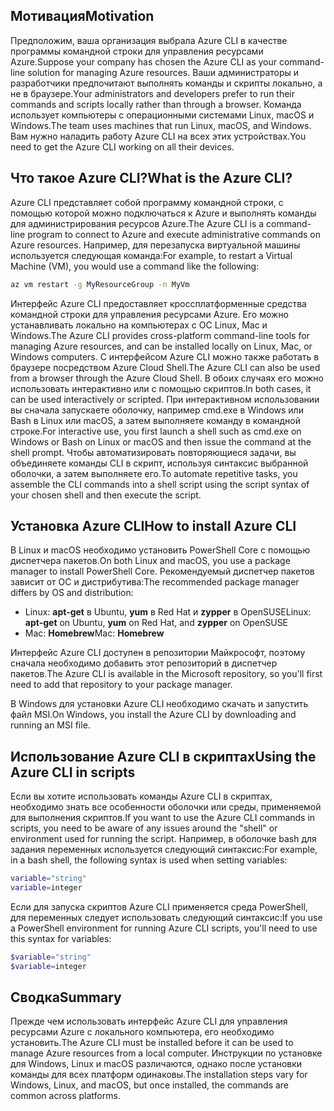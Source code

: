 ## <a name="motivation"></a><span data-ttu-id="87f9d-101">Мотивация</span><span class="sxs-lookup"><span data-stu-id="87f9d-101">Motivation</span></span>
<span data-ttu-id="87f9d-102">Предположим, ваша организация выбрала Azure CLI в качестве программы командной строки для управления ресурсами Azure.</span><span class="sxs-lookup"><span data-stu-id="87f9d-102">Suppose your company has chosen the Azure CLI as your command-line solution for managing Azure resources.</span></span> <span data-ttu-id="87f9d-103">Ваши администраторы и разработчики предпочитают выполнять команды и скрипты локально, а не в браузере.</span><span class="sxs-lookup"><span data-stu-id="87f9d-103">Your administrators and developers prefer to run their commands and scripts locally rather than through a browser.</span></span> <span data-ttu-id="87f9d-104">Команда использует компьютеры с операционными системами Linux, macOS и Windows.</span><span class="sxs-lookup"><span data-stu-id="87f9d-104">The team uses machines that run Linux, macOS, and Windows.</span></span> <span data-ttu-id="87f9d-105">Вам нужно наладить работу Azure CLI на всех этих устройствах.</span><span class="sxs-lookup"><span data-stu-id="87f9d-105">You need to get the Azure CLI working on all their devices.</span></span>

## <a name="what-is-the-azure-cli"></a><span data-ttu-id="87f9d-106">Что такое Azure CLI?</span><span class="sxs-lookup"><span data-stu-id="87f9d-106">What is the Azure CLI?</span></span>
<span data-ttu-id="87f9d-107">Azure CLI представляет собой программу командной строки, с помощью которой можно подключаться к Azure и выполнять команды для администрирования ресурсов Azure.</span><span class="sxs-lookup"><span data-stu-id="87f9d-107">The Azure CLI is a command-line program to connect to Azure and execute administrative commands on Azure resources.</span></span> <span data-ttu-id="87f9d-108">Например, для перезапуска виртуальной машины используется следующая команда:</span><span class="sxs-lookup"><span data-stu-id="87f9d-108">For example, to restart a Virtual Machine (VM), you would use a command like the following:</span></span>

 ```bash
 az vm restart -g MyResourceGroup -n MyVm
 ```

<span data-ttu-id="87f9d-109">Интерфейс Azure CLI предоставляет кроссплатформенные средства командной строки для управления ресурсами Azure. Его можно устанавливать локально на компьютерах с ОС Linux, Mac и Windows.</span><span class="sxs-lookup"><span data-stu-id="87f9d-109">The Azure CLI provides cross-platform command-line tools for managing Azure resources, and can be installed locally on Linux, Mac, or Windows computers.</span></span> <span data-ttu-id="87f9d-110">С интерфейсом Azure CLI можно также работать в браузере посредством Azure Cloud Shell.</span><span class="sxs-lookup"><span data-stu-id="87f9d-110">The Azure CLI can also be used from a browser through the Azure Cloud Shell.</span></span> <span data-ttu-id="87f9d-111">В обоих случаях его можно использовать интерактивно или с помощью скриптов.</span><span class="sxs-lookup"><span data-stu-id="87f9d-111">In both cases, it can be used interactively or scripted.</span></span> <span data-ttu-id="87f9d-112">При интерактивном использовании вы сначала запускаете оболочку, например cmd.exe в Windows или Bash в Linux или macOS, а затем выполняете команду в командной строке.</span><span class="sxs-lookup"><span data-stu-id="87f9d-112">For interactive use, you first launch a shell such as cmd.exe on Windows or Bash on Linux or macOS and then issue the command at the shell prompt.</span></span> <span data-ttu-id="87f9d-113">Чтобы автоматизировать повторяющиеся задачи, вы объединяете команды CLI в скрипт, используя синтаксис выбранной оболочки, а затем выполняете его.</span><span class="sxs-lookup"><span data-stu-id="87f9d-113">To automate repetitive tasks, you assemble the CLI commands into a shell script using the script syntax of your chosen shell and then execute the script.</span></span>

## <a name="how-to-install-azure-cli"></a><span data-ttu-id="87f9d-114">Установка Azure CLI</span><span class="sxs-lookup"><span data-stu-id="87f9d-114">How to install Azure CLI</span></span>
<span data-ttu-id="87f9d-115">В Linux и macOS необходимо установить PowerShell Core с помощью диспетчера пакетов.</span><span class="sxs-lookup"><span data-stu-id="87f9d-115">On both Linux and macOS, you use a package manager to install PowerShell Core.</span></span> <span data-ttu-id="87f9d-116">Рекомендуемый диспетчер пакетов зависит от ОС и дистрибутива:</span><span class="sxs-lookup"><span data-stu-id="87f9d-116">The recommended package manager differs by OS and distribution:</span></span>
- <span data-ttu-id="87f9d-117">Linux: **apt-get** в Ubuntu, **yum** в Red Hat и **zypper** в OpenSUSE</span><span class="sxs-lookup"><span data-stu-id="87f9d-117">Linux: **apt-get** on Ubuntu, **yum** on Red Hat, and **zypper** on OpenSUSE</span></span>
- <span data-ttu-id="87f9d-118">Mac: **Homebrew**</span><span class="sxs-lookup"><span data-stu-id="87f9d-118">Mac: **Homebrew**</span></span>

<span data-ttu-id="87f9d-119">Интерфейс Azure CLI доступен в репозитории Майкрософт, поэтому сначала необходимо добавить этот репозиторий в диспетчер пакетов.</span><span class="sxs-lookup"><span data-stu-id="87f9d-119">The Azure CLI is available in the Microsoft repository, so you'll first need to add that repository to your package manager.</span></span>

<span data-ttu-id="87f9d-120">В Windows для установки Azure CLI необходимо скачать и запустить файл MSI.</span><span class="sxs-lookup"><span data-stu-id="87f9d-120">On Windows, you install the Azure CLI by downloading and running an MSI file.</span></span>

## <a name="using-the-azure-cli-in-scripts"></a><span data-ttu-id="87f9d-121">Использование Azure CLI в скриптах</span><span class="sxs-lookup"><span data-stu-id="87f9d-121">Using the Azure CLI in scripts</span></span>
<span data-ttu-id="87f9d-122">Если вы хотите использовать команды Azure CLI в скриптах, необходимо знать все особенности оболочки или среды, применяемой для выполнения скриптов.</span><span class="sxs-lookup"><span data-stu-id="87f9d-122">If you want to use the Azure CLI commands in scripts, you need to be aware of any issues around the "shell" or environment used for running the script.</span></span> <span data-ttu-id="87f9d-123">Например, в оболочке bash для задания переменных используется следующий синтаксис:</span><span class="sxs-lookup"><span data-stu-id="87f9d-123">For example, in a bash shell, the following syntax is used when setting variables:</span></span>

 ```bash
 variable="string"
 variable=integer
 ```

<span data-ttu-id="87f9d-124">Если для запуска скриптов Azure CLI применяется среда PowerShell, для переменных следует использовать следующий синтаксис:</span><span class="sxs-lookup"><span data-stu-id="87f9d-124">If you use a PowerShell environment for running Azure CLI scripts, you'll need to use this syntax for variables:</span></span>

 ```powershell
 $variable="string"
 $variable=integer
 ```

## <a name="summary"></a><span data-ttu-id="87f9d-125">Сводка</span><span class="sxs-lookup"><span data-stu-id="87f9d-125">Summary</span></span>
<span data-ttu-id="87f9d-126">Прежде чем использовать интерфейс Azure CLI для управления ресурсами Azure с локального компьютера, его необходимо установить.</span><span class="sxs-lookup"><span data-stu-id="87f9d-126">The Azure CLI must be installed before it can be used to manage Azure resources from a local computer.</span></span> <span data-ttu-id="87f9d-127">Инструкции по установке для Windows, Linux и macOS различаются, однако после установки команды для всех платформ одинаковы.</span><span class="sxs-lookup"><span data-stu-id="87f9d-127">The installation steps vary for Windows, Linux, and macOS, but once installed, the commands are common across platforms.</span></span> 
